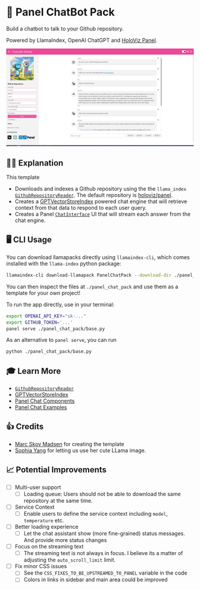# 🦙 Panel ChatBot Pack

Build a chatbot to talk to your Github repository.

Powered by LlamaIndex, OpenAI ChatGPT and [HoloViz Panel](https://panel.holoviz.org/reference/chat/ChatInterface.html).

![Panel Chat Bot](panel_chatbot.png)

## 💁‍♀️ Explanation

This template

- Downloads and indexes a Github repository using the the `llama_index` [`GithubRepositoryReader`](https://llamahub.ai/l/github_repo). The default repository is [holoviz/panel](https://github.com/holoviz/panel).
- Creates a [GPTVectorStoreIndex](https://docs.llamaindex.ai/en/stable/changes/deprecated_terms.html#gptvectorstoreindex) powered chat engine that will retrieve context from that data to respond to each user query.
- Creates a Panel [`ChatInterface`](https://panel.holoviz.org/reference/chat/ChatInterface.html) UI that will stream each answer from the chat engine.

## 🖥️ CLI Usage

You can download llamapacks directly using `llamaindex-cli`, which comes installed with the `llama-index` python package:

```bash
llamaindex-cli download-llamapack PanelChatPack --download-dir ./panel_chat_pack
```

You can then inspect the files at `./panel_chat_pack` and use them as a template for your own project!

To run the app directly, use in your terminal:

```bash
export OPENAI_API_KEY="sk-..."
export GITHUB_TOKEN='...'
panel serve ./panel_chat_pack/base.py
```

As an alternative to `panel serve`, you can run

```bash
python ./panel_chat_pack/base.py
```

## 🎓 Learn More

- [`GithubRepositoryReader`](https://llamahub.ai/l/github_repo)
- [GPTVectorStoreIndex](https://docs.llamaindex.ai/en/stable/changes/deprecated_terms.html#gptvectorstoreindex)
- [Panel Chat Components](https://panel.holoviz.org/reference/index.html#chat)
- [Panel Chat Examples](https://github.com/holoviz-topics/panel-chat-examples)

## 👍 Credits

- [Marc Skov Madsen](https://twitter.com/MarcSkovMadsen) for creating the template
- [Sophia Yang](https://twitter.com/sophiamyang) for letting us use her cute LLama image.

## 📈 Potential Improvements

- [ ] Multi-user support
  - [ ] Loading queue: Users should not be able to download the same repository at the same time.
- [ ] Service Context
  - [ ] Enable users to define the service context including `model`, `temperature` etc.
- [ ] Better loading experience
  - [ ] Let the chat assistant show (more fine-grained) status messages. And provide more status changes
- [ ] Focus on the streaming text
  - [ ] The streaming text is not always in focus. I believe its a matter of adjusting the `auto_scroll_limit` limit.
- [ ] Fix minor CSS issues
  - [ ] See the `CSS_FIXES_TO_BE_UPSTREAMED_TO_PANEL` variable in the code
  - [ ] Colors in links in sidebar and main area could be improved
